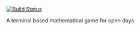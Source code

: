 [![Build
Status](https://travis-ci.org/CardiffMathematicsCodeClub/elbow.svg?branch=master)](https://travis-ci.org/CardiffMathematicsCodeClub/elbow)

A terminal based mathematical game for open days
